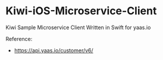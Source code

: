 Kiwi-iOS-Microservice-Client
============================

Kiwi Sample Microservice Client Written in Swift for yaas.io

Reference: 
* https://api.yaas.io/customer/v6/
